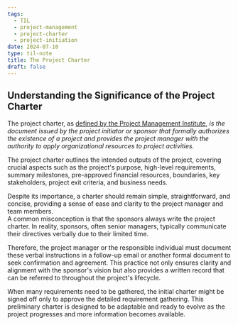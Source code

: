 ```yaml
---
tags:
  - TIL
  - project-management
  - project-charter
  - project-initiation
date: 2024-07-10
type: til-note
title: The Project Charter
draft: false
---
```

## Understanding the Significance of the Project Charter

The project charter, as [defined by the Project Management Institute](https://www.pmi.org/learning/library/charter-selling-project-7473), *is the document issued by the project initiator or sponsor that formally authorizes the existence of a project and provides the project manager with the authority to apply organizational resources to project activities.*

The project charter outlines the intended outputs of the project, covering crucial aspects such as the project's purpose, high-level requirements, summary milestones, pre-approved financial resources, boundaries, key stakeholders, project exit criteria, and business needs.

Despite its importance, a charter should remain simple, straightforward, and concise, providing a sense of ease and clarity to the project manager and team members.
\
A common misconception is that the sponsors always write the project charter. In reality, sponsors, often senior managers, typically communicate their directives verbally due to their limited time.

Therefore, the project manager or the responsible individual must document these verbal instructions in a follow-up email or another formal document to seek confirmation and agreement. This practice not only ensures clarity and alignment with the sponsor's vision but also provides a written record that can be referred to throughout the project's lifecycle.

When many requirements need to be gathered, the initial charter might be signed off only to approve the detailed requirement gathering. This preliminary charter is designed to be adaptable and ready to evolve as the project progresses and more information becomes available.